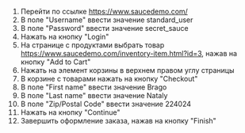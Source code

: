 1. Перейти по ссылке https://www.saucedemo.com/
2. В поле "Username" ввести значение standard_user
3. В поле "Password" ввести значение secret_sauce
4. Нажать на кнопку "Login"
5. На странице с продуктами выбрать товар https://www.saucedemo.com/inventory-item.html?id=3, нажав на кнопку "Add to Cart"
6. Нажать на элемент корзины в верхнем правом углу страницы
7. В корзине с товарами нажать на кнопку "Checkout"
8. В поле "First name" ввести значение Brago
9. В поле "Last name" ввести значение Nataly
10. В поле "Zip/Postal Code" ввести значение 224024
11. Нажать на кнопку "Continue"
12. Завершить оформление заказа, нажав на кнопку "Finish"